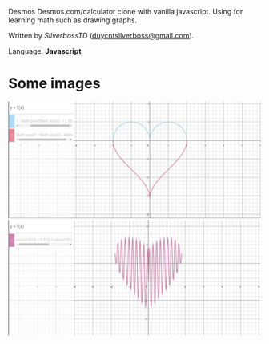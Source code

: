 Desmos
Desmos.com/calculator clone with vanilla javascript.
Using for learning math such as drawing graphs.

Written by <i>SilverbossTD</i> (duycntsilverboss@gmail.com).

Language: <b>Javascript</b>

# Some images
![img1](./images/img1.jpg)
![img2](./images/img2.jpg)

